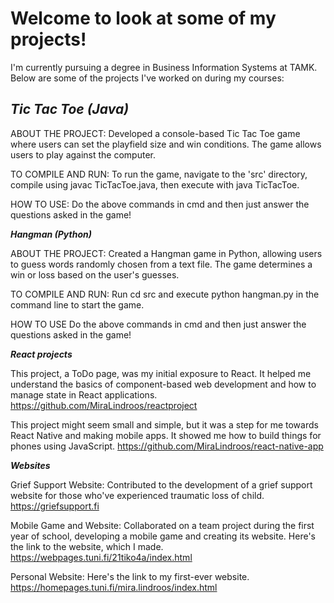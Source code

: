# Welcome to look at some of my projects!

I'm currently pursuing a degree in Business Information Systems at TAMK. Below are some of the projects I've worked on during my courses:

## _**Tic Tac Toe (Java)**_

ABOUT THE PROJECT: Developed a console-based Tic Tac Toe game where users can set the playfield size and win conditions. The game allows users to play against the computer.

TO COMPILE AND RUN: To run the game, navigate to the 'src' directory, compile using javac TicTacToe.java, then execute with java TicTacToe.

HOW TO USE: Do the above commands in cmd and then just answer the questions asked in the game!

_**Hangman (Python)**_

ABOUT THE PROJECT: Created a Hangman game in Python, allowing users to guess words randomly chosen from a text file. The game determines a win or loss based on the user's guesses.

TO COMPILE AND RUN: Run cd src and execute python hangman.py in the command line to start the game.

HOW TO USE Do the above commands in cmd and then just answer the questions asked in the game!

_**React projects**_

This project, a ToDo page, was my initial exposure to React. It helped me understand the basics of component-based web development and how to manage state in React applications. https://github.com/MiraLindroos/reactproject

This project might seem small and simple, but it was a step for me towards React Native and making mobile apps. It showed me how to build things for phones using JavaScript. https://github.com/MiraLindroos/react-native-app


_**Websites**_

Grief Support Website: Contributed to the development of a grief support website for those who've experienced traumatic loss of child. https://griefsupport.fi

Mobile Game and Website: Collaborated on a team project during the first year of school, developing a mobile game and creating its website. Here's the link to the website, which I made. https://webpages.tuni.fi/21tiko4a/index.html

Personal Website: Here's the link to my first-ever website. https://homepages.tuni.fi/mira.lindroos/index.html

